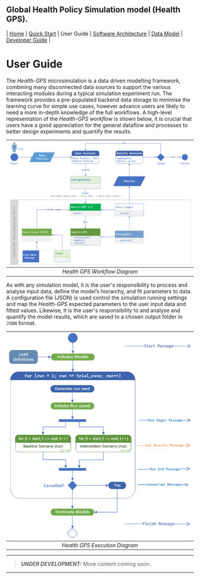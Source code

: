 ## Global Health Policy Simulation model (Health GPS).
| [Home](index) | [Quick Start](getstarted) | User Guide | [Software Architecture](architecture) | [Data Model](datamodel) | [Developer Guide](development) |


# User Guide
The *Health-GPS* microsimulation is a data driven modelling framework, combining many disconnected data sources to support the various interacting modules during a typical simulation experiment run. The framework provides a pre-populated backend data storage to minimise the learning curve for simple use cases, however advance users are likely to need a more in-depth knowledge of the full workflows. A high-level representation of the *Health-GPS workflow* is shown below, it is crucial that users have a good appreciation for the general dataflow and processes to better design experiments and quantify the results.

|![Health GPS Workflow](/assets/image/workflow_diagram.png)|
|:--:|
|*Health GPS Workflow Diagram*|

As with any simulation model, it is the user's responsibility to process and analyse input data, define the model’s hierarchy, and fit parameters to data. A configuration file (JSON) is used control the simulation running settings and map the *Health-GPS* expected parameters to the user input data and fitted values. Likewise, it is the user's responsibility to and analyse and quantify the model results, which are saved to a chosen output folder in `JSON` format.

|![Health GPS Execution](/assets/image/execution_diagram.png)|
|:--:|
|*Health GPS Execution Diagram*|

---
> **_UNDER DEVELOPMENT:_**  More content coming soon.
---
